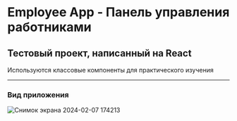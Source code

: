 # Employee App - Панель управления работниками
## Тестовый проект, написанный на React  
Используются классовые компоненты для практического изучения  

---
### Вид приложения
![Снимок экрана 2024-02-07 174213](https://github.com/LeegraGH/employee_app/assets/94003025/4861efac-9984-43b3-b809-c3f531599f8c)
